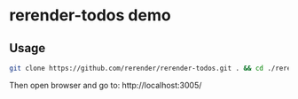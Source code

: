 # rerender-todos demo
## Usage
```bash
git clone https://github.com/rerender/rerender-todos.git . && cd ./rerender-todos && npm install && npm start
```
Then open browser and go to: http://localhost:3005/
